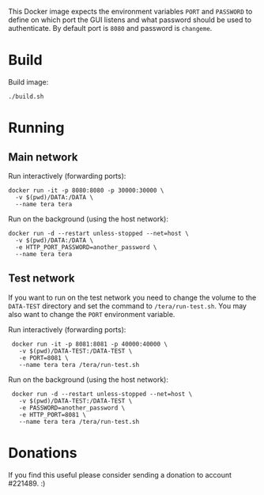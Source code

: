  This Docker image expects the environment variables `PORT` and `PASSWORD` to define on which port the GUI listens and what password should be used to authenticate. By default port is `8080` and password is `changeme`.

# Build
  Build image:
 ```
 ./build.sh
 ```

# Running


## Main network
  Run interactively (forwarding ports):
 ```
 docker run -it -p 8080:8080 -p 30000:30000 \
   -v $(pwd)/DATA:/DATA \
   --name tera tera
 ```

  Run on the background (using the host network):
 ```
 docker run -d --restart unless-stopped --net=host \
   -v $(pwd)/DATA:/DATA \
   -e HTTP_PORT_PASSWORD=another_password \
   --name tera tera
 ```
## Test network
 If you want to run on the test network you need to change the volume to the `DATA-TEST` directory and set the command to `/tera/run-test.sh`. You may also want to change the `PORT` environment variable.
 
 Run interactively (forwarding ports):
```
 docker run -it -p 8081:8081 -p 40000:40000 \
   -v $(pwd)/DATA-TEST:/DATA-TEST \
   -e PORT=8081 \
   --name tera tera /tera/run-test.sh
```

 Run on the background (using the host network):
```
 docker run -d --restart unless-stopped --net=host \
   -v $(pwd)/DATA-TEST:/DATA-TEST \
   -e PASSWORD=another_password \
   -e HTTP_PORT=8081 \
   --name tera tera /tera/run-test.sh
 ```

# Donations
If you find this useful please consider sending a donation to account #221489. :)